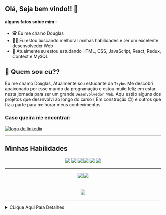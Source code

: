 ## Olá, Seja bem vindo!! :hugs:

#### alguns fatos sobre mim : 

- :detective:  Eu me chamo Douglas
- :mage_man:  Eu estou buscando melhorar minhas habilidades e ser um excelente desenvolvedor Web
- :mechanical_arm:  Atualmente eu estou estudando HTML, CSS, JavaScript, React, Redux, Context e MySQL


## :thinking: Quem sou eu??

  Eu me chamo Douglas, Atualmente sou estudante da `Trybe`. Me descobri apaixonado por esse mundo da programação e
estou muito feliz em estar nesta jornada para ser um grande `Desenvolvedor Web`. Aqui estão alguns dos projetos que
desenvolvi ao longo do curso ( Em construção :wink:) e outros que fiz a parte para melhorar meus conhecimentos.

### Caso queira me encontrar:
<a href="https://www.linkedin.com/in/douglassf/" target="_blank">
  <img src="https://cdn-icons-png.flaticon.com/512/1383/1383262.png" alt="logo do linkedin" width="40">
</a>

---

## Minhas Habilidades
<p align="center">
<img src="https://cdn.jsdelivr.net/gh/devicons/devicon/icons/html5/html5-original-wordmark.svg" width="60" style="max-width:100%; margin 0 2px;" /></img>
<img src="https://cdn.jsdelivr.net/gh/devicons/devicon/icons/css3/css3-original-wordmark.svg" width="60"  style="max-width:100%; margin 0 2px;" /></img>
<img src="https://cdn.jsdelivr.net/gh/devicons/devicon/icons/javascript/javascript-original.svg" width="50" style="max-width:100%; margin 0 2px;"/></img>
<img src="https://cdn.jsdelivr.net/gh/devicons/devicon/icons/react/react-original.svg" width="50" style="max-width:100%; margin 0 2px;"/></img>
<img src="https://cdn.jsdelivr.net/gh/devicons/devicon/icons/redux/redux-original.svg" width="50"  style="max-width:100%; margin 0 2px;" /></img>
<img src="https://cdn.jsdelivr.net/gh/devicons/devicon/icons/mysql/mysql-original-wordmark.svg" width="70"  style="max-width:100%; margin 0 2px;" /></img>
</p>

---

<div align="center">
<img src="https://github-readme-stats.vercel.app/api/top-langs/?username=DouglasSantosF&layout=compact" width="400px"> </img>
<img src="https://github-readme-stats.vercel.app/api?username=DouglasSantosF&show_icons=true&theme=radical" width="400px"> </img>
</div>

</br>
</br>


<div align="center">
<img src="https://media2.giphy.com/media/ZFR9UV7j0pkSC8mdzi/giphy.gif" width="500"> </img>
</div>

---

<details>
     <summary> CLique Aqui Para Detalhes </summary>
  
<!--START_SECTION:waka-->
![Code Time](http://img.shields.io/badge/Code%20Time-0%20secs-blue)

![Profile Views](http://img.shields.io/badge/Profile%20Views-0-blue)

**🐱 My GitHub Data** 

> 🏆 2 Contributions in the Year 2022
 > 
> 📦 161.0 kB Used in GitHub's Storage 
 > 
> 🚫 Not Opted to Hire
 > 
> 📜 20 Public Repositories 
 > 
> 🔑 6 Private Repositories  
 > 
**I'm an Early 🐤** 

```text
🌞 Morning    40 commits     ██░░░░░░░░░░░░░░░░░░░░░░░   10.7% 
🌆 Daytime    167 commits    ███████████░░░░░░░░░░░░░░   44.65% 
🌃 Evening    156 commits    ██████████░░░░░░░░░░░░░░░   41.71% 
🌙 Night      11 commits     ░░░░░░░░░░░░░░░░░░░░░░░░░   2.94%

```
📅 **I'm Most Productive on Thursday** 

```text
Monday       62 commits     ████░░░░░░░░░░░░░░░░░░░░░   16.58% 
Tuesday      60 commits     ████░░░░░░░░░░░░░░░░░░░░░   16.04% 
Wednesday    59 commits     ████░░░░░░░░░░░░░░░░░░░░░   15.78% 
Thursday     68 commits     ████░░░░░░░░░░░░░░░░░░░░░   18.18% 
Friday       40 commits     ██░░░░░░░░░░░░░░░░░░░░░░░   10.7% 
Saturday     45 commits     ███░░░░░░░░░░░░░░░░░░░░░░   12.03% 
Sunday       40 commits     ██░░░░░░░░░░░░░░░░░░░░░░░   10.7%

```


📊 **This Week I Spent My Time On** 

```text
⌚︎ Time Zone: America/Sao_Paulo

💬 Programming Languages: 
TypeScript               3 hrs 16 mins       ████████░░░░░░░░░░░░░░░░░   34.56% 
Bash                     3 hrs 11 mins       ████████░░░░░░░░░░░░░░░░░   33.75% 
JavaScript               1 hr 41 mins        ████░░░░░░░░░░░░░░░░░░░░░   17.88% 
CSS                      43 mins             ██░░░░░░░░░░░░░░░░░░░░░░░   7.69% 
JSON                     23 mins             █░░░░░░░░░░░░░░░░░░░░░░░░   4.12%

🔥 Editors: 
VS Code                  9 hrs 28 mins       █████████████████████████   100.0%

🐱‍💻 Projects: 
sd-016-b-stranger-things-3 hrs 13 mins       ████████░░░░░░░░░░░░░░░░░   34.03% 
trybe-exercises          2 hrs 42 mins       ███████░░░░░░░░░░░░░░░░░░   28.55% 
sd-016-b-project-trybesmi1 hr 54 mins        █████░░░░░░░░░░░░░░░░░░░░   20.17% 
sd-016-b-stranger-things-1 hr 25 mins        ███░░░░░░░░░░░░░░░░░░░░░░   14.95% 
sd-013-a-project-trivia-r13 mins             ░░░░░░░░░░░░░░░░░░░░░░░░░   2.3%

💻 Operating System: 
Linux                    9 hrs 28 mins       █████████████████████████   100.0%

```

**I Mostly Code in JavaScript** 

```text
JavaScript               13 repos            ███████████████████░░░░░░   76.47% 
HTML                     4 repos             ██████░░░░░░░░░░░░░░░░░░░   23.53%

```


**Timeline**

![Chart not found](https://raw.githubusercontent.com/DouglasSantosF/DouglasSantosF/main/charts/bar_graph.png) 


 Last Updated on 14/05/2022 18:51:29 UTC
<!--END_SECTION:waka-->
</details>  
